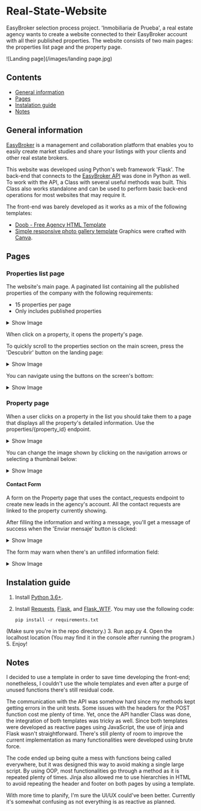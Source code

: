 # Real-State-Website
EasyBroker selection process project. 'Inmobiliaria de Prueba', a real estate agency wants to create a website connected to their EasyBroker account with all their published properties. The website consists of two main pages: the properties list page and the property page.

![Landing page](/images/landing page.jpg)

## Contents
* [General information](#general-information)
* [Pages](#pages)
* [Instalation guide](#instalation-guide)
* [Notes](#notes)

## General information
[EasyBroker](https://www.easybroker.com/) is a management and collaboration platform that enables you to easily create market studies and share your listings with your clients and other real estate brokers.

This website was developed using Python's web framework 'Flask'. The back-end that connects to the [EasyBroker API](https://api.stagingeb.com/playground) was done in Python as well. To work with the API, a Class with several useful methods was built. This Class also works standalone and can be used to perform basic back-end operations for most websites that may require it.

The front-end was barely developed as it works as a mix of the following templates:
* [Doob - Free Agency HTML Template](https://www.graphberry.com/item/doob-free-agency-html-template)
* [Simple responsive photo gallery template](https://www.webtrainingcentre.com/css/simple-responsive-photo-gallery-template/)
Graphics were crafted with [Canva](www.canva.com).

## Pages
### Properties list page
The website's main page. A paginated list containing all the published properties of the company with the following requirements:
* 15 properties per page
* Only includes published properties
<details><summary>Show Image</summary>
<p>

![Main page](./images/main screen.jpg)

</p>
</details>

When click on a property, it opens the property's page.

To quickly scroll to the properties section on the main screen, press the 'Descubrir' button on the landing page:
<details><summary>Show Image</summary>
<p>

![Landing page](./images/landing page.jpg)

</p>
</details>

You can navigate using the buttons on the screen's bottom:
<details><summary>Show Image</summary>
<p>

![Page 2](./images/page 2.jpg)

</p>
</details>


### Property page
When a user clicks on a property in the list you should take them to a page that displays all the property's detailed information. Use the properties/{property_id} endpoint.

<details><summary>Show Image</summary>
<p>

![Property page](./images/property page.jpg)

</p>
</details>

You can change the image shown by clicking on the navigation arrows or selecting a thumbnail below:
<details><summary>Show Image</summary>
<p>

![Image gallery](./images/image gallery.jpeg)

</p>
</details>

#### Contact Form
A form on the Property page that uses the contact_requests endpoint to create new leads in the agency's account. All the contact requests are linked to the property currently showing.

After filling the information and writing a message, you'll get a message of success when the 'Enviar mensaje' button is clicked:
<details><summary>Show Image</summary>
<p>

![Contact form success](./images/form success.jpeg)

</p>
</details>

The form may warn when there's an unfilled information field:
<details><summary>Show Image</summary>
<p>

![Contact form error](./images/form error.jpg)

</p>
</details>

## Instalation guide
1. Install [Python 3.6+](https://www.python.org/downloads/).
2. Install [Requests](https://docs.python-requests.org/en/latest/), [Flask](https://flask.palletsprojects.com/en/2.0.x/), and [Flask_WTF](https://flask-wtf.readthedocs.io/en/1.0.x/). You may use the following code:

    ```
    pip install -r requirements.txt
    ```

(Make sure you're in the repo directory.)
3. Run app.py
4. Open the localhost location (You may find it in the console after running the program.)
5. Enjoy!

## Notes
I decided to use a template in order to save time developing the front-end; nonetheless, I couldn't use the whole templates and even after a purge of unused functions there's still residual code.

The communication with the API was somehow hard since my methods kept getting errors in the unit tests. Some issues with the headers for the POST function cost me plenty of time. Yet, once the API handler Class was done, the integration of both templates was tricky as well. Since both templates were developed as reactive pages using JavaScript, the use of jinja and Flask wasn't straightforward. There's still plenty of room to improve the current implementation as many functionalities were developed using brute force.

The code ended up being quite a mess with functions being called everywhere, but it was designed this way to avoid making a single large script. By using OOP, most functionalities go through a method as it is repeated plenty of times. Jinja also allowed me to use hierarchies in HTML to avoid repeating the header and footer on both pages by using a template. 

With more time to planify, I'm sure the UI/UX could've been better. Currently it's somewhat confusing as not everything is as reactive as planned.
